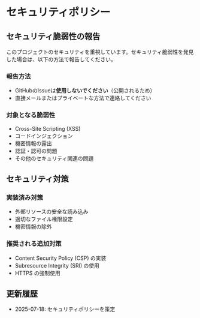 # セキュリティポリシー

## セキュリティ脆弱性の報告

このプロジェクトのセキュリティを重視しています。セキュリティ脆弱性を発見した場合は、以下の方法で報告してください。

### 報告方法
- GitHubのIssueは**使用しないでください**（公開されるため）
- 直接メールまたはプライベートな方法で連絡してください

### 対象となる脆弱性
- Cross-Site Scripting (XSS)
- コードインジェクション
- 機密情報の露出
- 認証・認可の問題
- その他のセキュリティ関連の問題

## セキュリティ対策

### 実装済み対策
- 外部リソースの安全な読み込み
- 適切なファイル権限設定
- 機密情報の除外

### 推奨される追加対策
- Content Security Policy (CSP) の実装
- Subresource Integrity (SRI) の使用
- HTTPS の強制使用

## 更新履歴
- 2025-07-18: セキュリティポリシーを策定